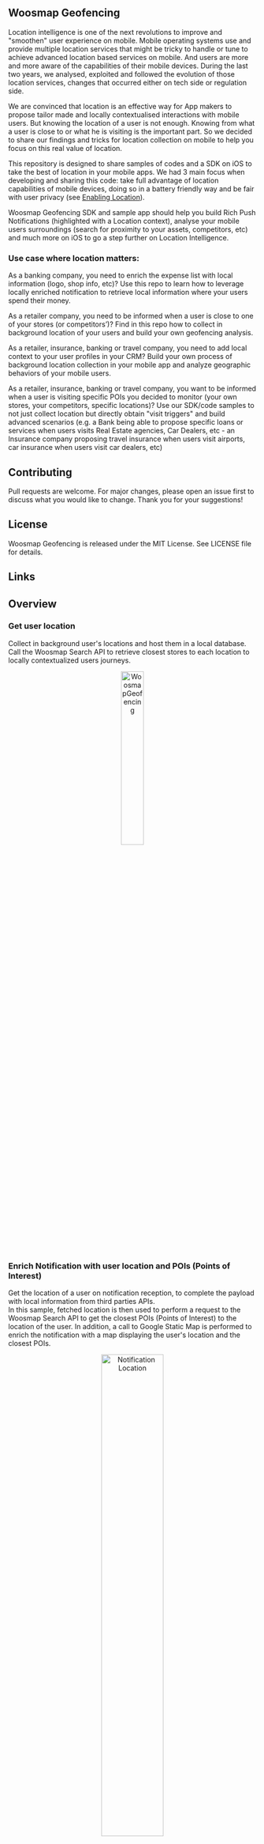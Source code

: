 
## Woosmap Geofencing

Location intelligence is one of the next revolutions to improve and "smoothen" user experience on mobile. 
Mobile operating systems use and provide multiple location services that might be tricky to handle or tune to achieve advanced location based services on mobile. And users are more and more aware of the capabilities of their mobile devices.
During the last two years, we analysed, exploited and followed the evolution of those location services, changes that occurred either on tech side or regulation side.

We are convinced that location is an effective way for App makers to propose tailor made and locally contextualised interactions with mobile users.
But knowing the location of a user is not enough. Knowing from what a user is close to or what he is visiting is the important part. So we decided to share our findings and tricks for location collection on mobile to help you focus on this real value of location. 

This repository is designed to share samples of codes and a SDK on iOS to take the best of location in your mobile apps. 
We had 3 main focus when developing and sharing this code: take full advantage of location capabilities of mobile devices, doing so in a battery friendly way and be fair with user privacy (see [Enabling Location](./doc/EnablingLocation.md)).

Woosmap Geofencing SDK and sample app should help you build Rich Push Notifications (highlighted with a Location context), analyse your mobile users surroundings (search for proximity to your assets, competitors, etc) and much more on iOS to go a step further on Location Intelligence.

### Use case where location matters:

As a banking company, you need to enrich the expense list with local information (logo, shop info, etc)? Use this repo to learn how to leverage locally enriched notification to retrieve local information where your users spend their money.

As a retailer company, you need to be informed when a user is close to one of your stores (or competitors’)? Find in this repo how to collect in background location of your users and build your own geofencing analysis.

As a retailer, insurance, banking or travel company, you need to add local context to your user profiles in your CRM? Build your own process of background location collection in your mobile app and analyze geographic behaviors of your mobile users.

As a retailer, insurance, banking or travel company, you want to be informed when a user is visiting specific POIs you decided to monitor (your own stores, your competitors, specific locations)? Use our SDK/code samples to not just collect location but directly obtain "visit triggers" and build advanced scenarios (e.g. a Bank being able to propose specific loans or services when users visits Real Estate agencies, Car Dealers, etc - an Insurance company proposing travel insurance when users visit airports, car insurance when users visit car dealers, etc)

## Contributing

Pull requests are welcome. For major changes, please open an issue first to discuss what you would like to change.
Thank you for your suggestions!

## License
Woosmap Geofencing is released under the MIT License. See LICENSE file for details.

## Links


##  Overview

### Get user location 

Collect in background user's locations and host them in a local database. Call the Woosmap Search API to retrieve closest stores to each location to locally contextualized users journeys.

<p align="center">
  <img alt="WoosmapGeofencing" src="/assets/WoosmapGeofencing1.png" width="30%">
</p>

### Enrich Notification with user location and POIs (Points of Interest)

Get the location of a user on notification reception, to complete the payload with local information from third parties APIs.  
In this sample, fetched location is then used to perform a request to the Woosmap Search API to get the closest POIs (Points of Interest) to the location of the user. In addition, a call to Google Static Map is performed to enrich the notification with a map displaying the user's location and the closest POIs.

<p align="center">
  <img alt="Notification Location" src="/assets/2Markers.png" width="50%">
</p>

### Detect Visits (spending time at one place) of your users 
Get the location and the time spent when a user is visiting places. Once again use the Woosmap Search API if needed to detect if your users visit your stores, your competitors or POI you may want to monitor. 

<p align="center">
  <img alt="Visit" src="/assets/visit.png" width="50%">
</p>

### Detect Zone of Interest (cluster) of your users
Identify areas of interest for your users (location where they spend time, once or recurrently).
<p align="center">
  <img alt="Visit" src="/assets/ZOI1.png" width="50%">
  <img alt="Visit" src="/assets/ZOI2.png" width="50%">
</p>

##  Pre-requisites

- iOS 11 and above
- Xcode 11 and above
- APNS Credentials
- Surge dependency [https://github.com/Jounce/Surge](https://github.com/Jounce/Surge) : A Swift library that uses the Accelerate framework to provide high-performance functions for matrix math, digital signal processing, and image manipulation. 


## Installation
* Download the latest code version or add the repository as a git submodule to your git-tracked project.
* Open your Xcode project, then drag and drop source directory onto your project. Make sure to select Copy items when asked if you extracted the code archive outside of your project.
* Compile and install the mobile app onto your mobile device.

## Get Keys

* If you don't use the Woosmap API with key, you can only get the location of the user.
* If you want to retrieve the closest store the user's location, load your assets in a Woosmap Project and get a Woosmap Key API [see Woosmap developer documentation](https://developers.woosmap.com/get-started).
<p align="center">
  <img alt="WoosmapGeofencing with POI from Search API" src="/assets/WoosmapGeofencing2.png" width="30%">
</p>
<p align="center">
  <img alt="Search API" src="/assets/UserLocationPOI.png" width="50%">
</p>

* If you want to display a map in the notification, get Google Maps API Key for requesting a static map [see Google documentation](https://developers.google.com/maps/documentation/maps-static/get-api-key).
<p align="center">
  <img alt="Google map Static" src="/assets/1Marker.png" width="50%">
</p>

* If you don't use any third party API and don’t define API keys, the notification will only display the location (lat/long) of the user.
<p align="center">
  <img alt="Google map Static" src="/assets/userLocation.png" width="50%">
</p>


## Usage 
Be sure your Private Key for the Woosmap Search API is set every time your app is launched (in Foreground AND Background). This should be done as early as possible in your didFinishLaunchingWithOptions App Delegate. Depending on your integration, you should call startMonitoringInBackground too. This method must also be called everytime your app is launched.
Set the `locationServiceDelegate`, `searchAPIDataDelegate` and  `visitDelegate` to retrieve data of location, POI when the data is ready and visit data if the the visit is enabled. 
```swift
func application(_ application: UIApplication, didFinishLaunchingWithOptions launchOptions: [UIApplication.LaunchOptionsKey: Any]?) -> Bool {
        // Set private key Search API
        WoosmapGeofencing.shared.setWoosmapAPIKey(key: "YOUR_WOOSMAP_KEY")
        
        // Set your filter on position location and search
        WoosmapGeofencing.shared.setCurrentPositionFilter(distance: 10.0, time: 10)
        WoosmapGeofencing.shared.setSearchAPIFilter(distance: 10.0, time: 10)
        
        // Initialize the framework
        WoosmapGeofencing.shared.initServices()
        
        // Set delegate of protocol Location and POI
        WoosmapGeofencing.shared.getLocationService().locationServiceDelegate = DataLocation()
        WoosmapGeofencing.shared.getLocationService().searchAPIDataDelegate = DataPOI()
        
        // Enable Visit and set delegate of protocol Visit
        WoosmapGeofencing.shared.setVisitEnable(enable: true)
        WoosmapGeofencing.shared.getLocationService().visitDelegate = DataVisit()
 
         // Check if the authorization Status of location Manager
         if (CLLocationManager.authorizationStatus() != .notDetermined) {
             WoosmapGeofencing.shared.startMonitoringInBackground()
         }
    return true
}
```

In order to avoid loosing data, you also need to call `startMonitoringInBackground` in the proper AppDelegate method : 
```swift
func applicationDidEnterBackground(_ application: UIApplication) {
    if (CLLocationManager.authorizationStatus() != .notDetermined) {
        WoosmapGeofencing.shared.startMonitoringInBackground()
    }
}
```

To keep the SDK up to date with user's data, you need to call `didBecomeActive` in the proper AppDelegate method too.
```swift
func applicationDidBecomeActive(_ application: UIApplication) {
    WoosmapGeofencing.shared.didBecomeActive()
    // Restart any tasks that were paused (or not yet started) while the application was inactive. If the application was previously in the background, optionally refresh the user interface.
}
```

In your class delegate, retrieve location data and POI date:
```swift
func tracingLocation(locations: [CLLocation], locationId: UUID) {
        let location = locations.last!
  
        let locationToSave = LocationModel(locationId: locationId, latitude: location.coordinate.latitude, longitude: location.coordinate.longitude, dateCaptured: Date(), descriptionToSave: "description")
        print("location to save = " + locationToSave.dateCaptured.stringFromDate())
        createLocation(location: locationToSave)
        self.lastLocation = location
    }
    
    func tracingLocationDidFailWithError(error: Error) {
        NSLog("\(error)")
    }

func searchAPIResponseData(searchAPIData: SearchAPIData, locationId: UUID) {
    for feature in (searchAPIData.features)! {        
    	let city = feature.properties!.address!.city!
        let zipCode = feature.properties!.address!.zipcode!
        let distance = feature.properties!.distance!
        let latitude = (feature.geometry?.coordinates![1])!
        let longitude = (feature.geometry?.coordinates![0])!
        let dateCaptured = Date()
        let POIToSave = POIModel(locationId: locationId,city: city,zipCode: zipCode,distance: distance,latitude: latitude, longitude: longitude,dateCaptured: dateCaptured)
        createPOI(POImodel: POIToSave)
    }
}
func serachAPIError(error: String) {
       // Catch Error
       NSLog("\(error)")
}
```

For the visits, in the app delegate, you can retrieve the visit like this: 
```swift
func processVisit(visit: CLVisit) {
    let calendar = Calendar.current
    let departureDate = calendar.component(.year, from: visit.departureDate) != 4001 ? visit.departureDate : nil
    let arrivalDate = calendar.component(.year, from: visit.arrivalDate) != 4001 ? visit.arrivalDate : nil
    let visitToSave = VisitModel(arrivalDate: arrivalDate, departureDate: departureDate, latitude: visit.coordinate.latitude, longitude: visit.coordinate.longitude, dateCaptured:Date() , accuracy: visit.horizontalAccuracy)
    
    createVisit(visit: visitToSave)
}
```

Retrieve Zone of Interest
ZOIs are built from visits, grouped by proximity. We use the Fast Incremental Gaussian Mixture Model of classification Algorithm  [FIGMM](https://journals.plos.org/plosone/article?id=10.1371/journal.pone.0139931) to build and update our ZOI according to visits recurrency along time.

Create the ZOI when a visit is created :
```swift
func createVisit(visit: VisitModel) {
	...
    DataZOI().createZOIFromVisit(visit: newVisit)
}
```

To create ZOI, you must retrieve all the ZOI in database, calculate the new ZOIs, erase the old ZOIs in database, save the new ZOIs:
```swift
func createZOIFromVisit(visit : Visit) {
   	//Retrieve the zois in database
    let sMercator = SphericalMercator()
    var zoisFromDB: [Dictionary<String, Any>] = []
    for zoiFromDB in readZOIs(){
        var zoiToAdd = Dictionary<String, Any>()
        zoiToAdd["prior_probability"] = zoiFromDB.prior_probability
        zoiToAdd["mean"] = [zoiFromDB.latMean, zoiFromDB.lngMean]
        zoiToAdd["age"] = zoiFromDB.age
        zoiToAdd["accumulator"] = zoiFromDB.accumulator
        zoiToAdd["idVisits"] = zoiFromDB.idVisits
        zoiToAdd["startTime"] = zoiFromDB.startTime
        zoiToAdd["endTime"] = zoiFromDB.endTime
        zoiToAdd["covariance_det"] = zoiFromDB.covariance_det
        zoiToAdd["x00Covariance_matrix_inverse"] = zoiFromDB.x00Covariance_matrix_inverse
        zoiToAdd["x01Covariance_matrix_inverse"] = zoiFromDB.x01Covariance_matrix_inverse
        zoiToAdd["x10Covariance_matrix_inverse"] = zoiFromDB.x10Covariance_matrix_inverse
        zoiToAdd["x11Covariance_matrix_inverse"] = zoiFromDB.x11Covariance_matrix_inverse
        zoisFromDB.append(zoiToAdd)
        
    }
    
    // Set the data zois for calculation
    setListZOIsFromDB(zoiFromDB: zoisFromDB)

	// Calculation
    let list_zoi = figmmForVisit(newVisitPoint: MyPoint(x: sMercator.lon2x(aLong: visit.longitude), y: sMercator.lat2y(aLat:visit.latitude),accuracy: visit.accuracy, id:visit.visitId!, startTime: visit.arrivalDate!, endTime: visit.departureDate!))
    
    // Erase the old data
    eraseZOIs()
    
    // Store zoi in database
    for zoi in list_zoi{
        createZOIFrom(zoi: zoi)
    }
    
}
```

When you store a ZOI in database, you must define the duration the ZOI, the departure and arrival date time like that: 
```swift
func createZOIFrom(zoi: Dictionary<String, Any>) {
    let appDelegate = UIApplication.shared.delegate as! AppDelegate
    let context = appDelegate.persistentContainer.viewContext
    let entity = NSEntityDescription.entity(forEntityName: "ZOI", in: context)!
    let newZOi = ZOI(entity: entity, insertInto: context)
    newZOi.setValue(UUID(), forKey: "zoiId")
    newZOi.setValue(zoi["idVisits"], forKey: "idVisits")
    
    var visitArrivalDate = [Date]()
    var visitDepartureDate = [Date]()
    var duration = 0
    for id in zoi["idVisits"] as! [UUID] {
        let visit = DataVisit().getVisitFromUUID(id: id)
        visitArrivalDate.append(visit!.arrivalDate!)
        visitDepartureDate.append(visit!.departureDate!)
        duration += visit!.departureDate!.seconds(from: visit!.arrivalDate!)
    }
    let startTime = visitArrivalDate.reduce(visitArrivalDate[0], { $0.timeIntervalSince1970 < $1.timeIntervalSince1970 ? $0 : $1 } )
    let endTime = visitDepartureDate.reduce(visitDepartureDate[0], { $0.timeIntervalSince1970 > $1.timeIntervalSince1970 ? $0 : $1 } )
    
    newZOi.setValue(startTime , forKey: "startTime")
    newZOi.setValue(endTime, forKey: "endTime")
    newZOi.setValue(duration, forKey: "duration")
    newZOi.setValue((zoi["mean"] as! Array<Any>)[0] as! Double, forKey: "latMean")
    newZOi.setValue((zoi["mean"] as! Array<Any>)[1] as! Double, forKey: "lngMean")
    newZOi.setValue(zoi["age"] , forKey: "age")
    newZOi.setValue(zoi["accumulator"] , forKey: "accumulator")
    newZOi.setValue(zoi["covariance_det"] , forKey: "covariance_det")
    newZOi.setValue(zoi["prior_probability"] , forKey: "prior_probability")
    newZOi.setValue(zoi["x00Covariance_matrix_inverse"], forKey: "x00Covariance_matrix_inverse")
    newZOi.setValue(zoi["x01Covariance_matrix_inverse"], forKey: "x01Covariance_matrix_inverse")
    newZOi.setValue(zoi["x10Covariance_matrix_inverse"], forKey: "x10Covariance_matrix_inverse")
    newZOi.setValue(zoi["x11Covariance_matrix_inverse"], forKey: "x11Covariance_matrix_inverse")
    newZOi.setValue(zoi["WktPolygon"], forKey: "wktPolygon")
    
    do {
        try context.save()
    }
    catch let error as NSError {
        print("Could not insert. \(error), \(error.userInfo)")
    }

}
```

Each ZOI includes the following informations:

 - The id of the ZOI

```swift
public var zoiId: UUID?
```
 - The list of id visits included in this ZOI
 
```swift
public var idVisits: [UUID]?
```

 - The latitude and longitude of the center of the ZOI (useful if you need to qualify the place of the visit with a search request over POIs or assets)
 
```swift
public var lngMean: Double
```

```swift
public var latMean: Double
```

- Age is used to determine if a ZOI should be deleted by the algorithm *(only for calculation of ZOI)*

```swift
public var age: Double
```

- Represents the number of visits used to build the ZOI  *(only for calculation of ZOI)*

```swift
public var accumulator: Double
```

- The covariance determinant  *(only for calculation of ZOI)*

```swift
public var covariance_det: Double
```

- Estimation of probability  *(only for calculation of ZOI)*

```swift
public var prior_probability: Double
```

- The covariance of a cluster  *(only for calculation of ZOI)*

```swift
public var x00Covariance_matrix_inverse: Double
```

```swift
public var x01Covariance_matrix_inverse: Double
```

```swift
public var x10Covariance_matrix_inverse: Double
```

```swift
public var x11Covariance_matrix_inverse: Double
```

- The entry date for the first ZOI visit

```swift
public var startTime: Date?
```

 - The exit date of the last ZOI visit
 
```swift
public var endTime: Date?
```

- The duration of all the accumulated visits of the ZOI

```swift
public var duration: Int64
```

- This is the [Well-known text representation of geometry](https://en.wikipedia.org/wiki/Well-known_text_representation_of_geometry) of the ZOI polygon.
 For your tests, if you need to explore those WKT and see what they look like on a map, you can use this tool [https://arthur-e.github.io/Wicket/sandbox-gmaps3.html](https://arthur-e.github.io/Wicket/sandbox-gmaps3.html).
 
```swift
public var wktPolygon: String?
```

## Simulate Notification

* Get the notification token in the log debug or on the main screen of the demo app.
* Install the app PushNotification from the github : https://github.com/noodlewerk/NWPusher. This desktop app will help you simulate notification sending if you do not have any other Notification Solutions.
* Enter your push certificate : https://github.com/noodlewerk/NWPusher#certificate
* Enter a message in json format like this "{"location":"1","timestamp":"1589288354"}". The object "location" allows to have a location (lat/long) displayed in the notification. The "timestamp" object validates the delay between the server time and the mobile time to check if the retrieved location is not outdated (if difference between server and mobile time is greater than 300 sec, notification will not be displayed).
* If you want to send notification directly from an iOS app, you can use this project : https://github.com/noodlewerk/NWPusher#push-from-ios. Follow instructions to change the p12 file and enter the token of the notification app.


## GPX files
To test geolocation in an iOS app, you can mock a route to simulate locations.  
To create a gpx files, the following tool converts a Google Maps link (also works with Google Maps Directions) to a .gpx file: https://mapstogpx.com/mobiledev.php
To emulate, follow instructions here :  http://www.madebyuppercut.com/testing-geolocation-ios-app/


## Additional Documentation

* [Enabling Location](./doc/EnablingLocation.md): To use location, first thing is enabling associated services on the user device. Find out here how to do it and more importantly what are the different permissions and consequences of choices made by the user
* [Enabling the Push Notification Service](./doc/EnablingPushNotificationService.md): As for location, user has to accept Push Notification, you can find here what to set in your app, associated permissions for the user, APNS registering process and tips to test it all.
* [Notifications Service Extensions](./doc/NotificationsServiceExtensions.md): if you are here, it’s because you want custom notifications. Find out here how to handle those.
* [Setup the location manager](./doc/SetupLocationManager.md): how to configure the Location Manager in the Notification Service Extension. 
* [Check Timestamp of the payload](./doc/CheckTimestampPayload.md): because differences may occur between sending time and reception time, you may need to check it before retrieving a location.
* [Enabling Location in different lifecycle](./doc/EnablingLocationLifecycle.md): how to use location manager in different lifecycle (Foreground, Background) of the app
* [Get Location with optimizations](./doc/GetLocationOptimizations.md): to optimize detection mouvement with battery usage.
* [APIs request](./doc/APIsRequest.md): find out here how to use Woosmap Search API to “geo contextualize” the location of your users. 
* [Notification APIs request](./doc/APIsRequestInNotification.md): in use of a notification, Location of the mobile is one thing but knowing from what the mobile is close to is another thing. Find out here how to use Woosmap Search API to “geo contextualize” the location of your users.
* [ZOI Algorithm](./doc/ZOIAlgorithm.md): Find out how ZOI are built from visits.

















